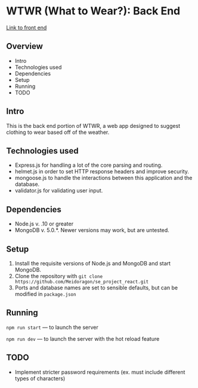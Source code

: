 # WTWR (What to Wear?): Back End
[Link to front end](https://github.com/Meidoragon/se_project_react)

## Overview
 * Intro
 * Technologies used
 * Dependencies
 * Setup
 * Running
 * TODO

## Intro
  This is the back end portion of WTWR, a web app designed to suggest clothing to wear based off of the weather.

## Technologies used
  * Express.js for handling a lot of the core parsing and routing. 
  * helmet.js in order to set HTTP response headers and improve security.
  * mongoose.js to handle the interactions between this application and the database. 
  * validator.js for validating user input.
  

## Dependencies
  * Node.js v. .10 or greater
  * MongoDB v. 5.0.*. Newer versions may work, but are untested.

## Setup
  1. Install the requisite versions of Node.js and MongoDB and start MongoDB.
  2. Clone the repository with `git clone https://github.com/Meidoragon/se_project_react.git`     
  3. Ports and database names are set to sensible defaults, but can be modified in `package.json`

## Running 
`npm run start` — to launch the server 

`npm run dev` — to launch the server with the hot reload feature

## TODO
  * Implement stricter password requirements (ex. must include different types of characters)
